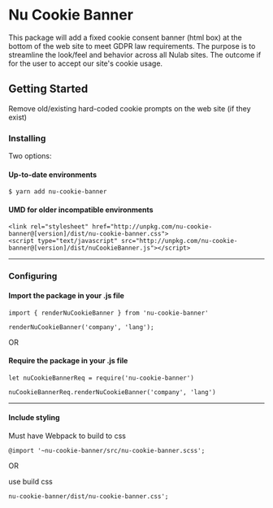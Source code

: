 # Nu Cookie Banner

This package will add a fixed cookie consent banner (html box) at the bottom of the web site to meet GDPR law requirements. The purpose is to streamline the look/feel and behavior across all Nulab sites. The outcome if for the user to accept our site's cookie usage.

## Getting Started

Remove old/existing hard-coded cookie prompts on the web site (if they exist)

### Installing
Two options:

#### Up-to-date environments
```
$ yarn add nu-cookie-banner
```

#### UMD for older incompatible environments
```
<link rel="stylesheet" href="http://unpkg.com/nu-cookie-banner@[version]/dist/nu-cookie-banner.css">
<script type="text/javascript" src="http://unpkg.com/nu-cookie-banner@[version]/dist/nuCookieBanner.js"></script>
```

---

### Configuring

#### Import the package in your .js file

```
import { renderNuCookieBanner } from 'nu-cookie-banner'

renderNuCookieBanner('company', 'lang');
```

OR 

#### Require the package in your .js file
```
let nuCookieBannerReq = require('nu-cookie-banner')

nuCookieBannerReq.renderNuCookieBanner('company', 'lang')
```

---

#### Include styling

Must have Webpack to build to css
```
@import '~nu-cookie-banner/src/nu-cookie-banner.scss';
```
OR 

use build css
```
nu-cookie-banner/dist/nu-cookie-banner.css';
```
